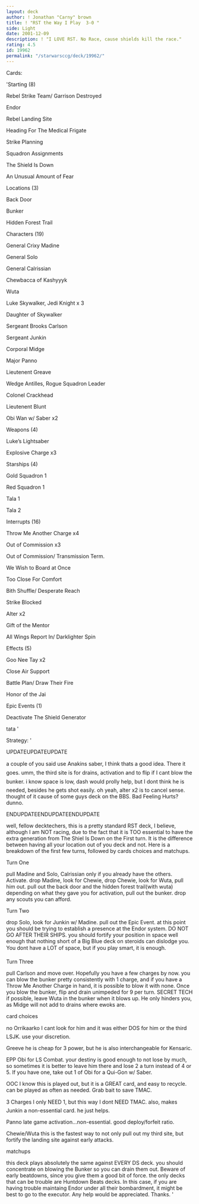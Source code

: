```yaml
---
layout: deck
author: ! Jonathan "Carny" brown
title: ! "RST the Way I Play  3-0 "
side: Light
date: 2001-12-09
description: ! "I LOVE RST. No Race, cause shields kill the race."
rating: 4.5
id: 19962
permalink: "/starwarsccg/deck/19962/"
---
```

Cards: 

'Starting (8)


Rebel Strike Team/ Garrison Destroyed

Endor

Rebel Landing Site

Heading For The Medical Frigate

Strike Planning

Squadron Assignments

The Shield Is Down

An Unusual Amount of Fear


Locations (3)


Back Door

Bunker

Hidden Forest Trail


Characters (19)


General Crixy Madine

General Solo

General Calrissian

Chewbacca of Kashyyyk

Wuta

Luke Skywalker, Jedi Knight x 3

Daughter of Skywalker

Sergeant Brooks Carlson

Sergeant Junkin

Corporal Midge

Major Panno

Lieutenent Greave

Wedge Antilles, Rogue Squadron Leader

Colonel Crackhead

Lieutenent Blunt

Obi Wan w/ Saber x2


Weapons (4)


Luke’s Lightsaber

Explosive Charge x3


Starships (4)


Gold Squadron 1

Red Squadron 1

Tala 1

Tala 2


Interrupts (16)


Throw Me Another Charge x4

Out of Commission x3

Out of Commission/ Transmission Term.

We Wish to Board at Once 

Too Close For Comfort

Bith Shuffle/ Desperate Reach

Strike Blocked

Alter x2

Gift of the Mentor

All Wings Report In/ Darklighter Spin


Effects (5)


Goo Nee Tay x2

Close Air Support

Battle Plan/ Draw Their Fire

Honor of the Jai


Epic Events (1)


Deactivate The Shield Generator


tata '

Strategy: '

UPDATEUPDATEUPDATE


a couple of you said use Anakins saber, I think thats a good idea. There it goes. umm, the third site is for drains, activation and to flip if I cant blow the bunker. i know space is low, dash would prolly help, but I dont think he is needed, besides he gets shot easily. oh yeah, alter x2 is to cancel sense. thought of it cause of some guys deck on the BBS. Bad Feeling Hurts? dunno.


ENDUPDATEENDUPDATEENDUPDATE



well, fellow decktechers, this is a pretty standard RST deck, I believe, although I am NOT racing, due to the fact that it is TOO essential to have the extra generation from The Shiel Is Down on the First turn. It is the difference between having all your location out of you deck and not. Here is a breakdown of the first few turns, followed by cards choices and matchups.


Turn One


pull Madine and Solo, Calrissian only if you already have the others. Activate. drop Madine, look for Chewie, drop Chewie, look for Wuta, pull him out. pull out the back door and the hidden forest trail(with wuta) depending on what they gave you for activation, pull out the bunker. drop any scouts you can afford. 


Turn Two


drop Solo, look for Junkin w/ Madine. pull out the Epic Event. at this point you should be trying to establish a presence at the Endor system. DO NOT GO AFTER THEIR SHIPS. you should fortify your position in space well enough that nothing short of a Big Blue deck on steroids can dislodge you. You dont have a LOT of space, but if you play smart, it is enough.


Turn Three


pull Carlson and move over. Hopefully you have a few charges by now. you can blow the bunker pretty consistently with 1 charge, and if you have a Throw Me Another Charge in hand, it is possible to blow it with none. Once you blow the bunker, flip and drain unimpeded for 9 per turn. SECRET TECH if possible, leave Wuta in the bunker when it blows up. He only hinders you, as Midge will not add to drains where ewoks are. 


card choices


no Orrikaarko I cant look for him and it was either DOS for him or the third LSJK. use your discretion.


Greeve he is cheap for 3 power, but he is also interchangeable for Kensaric. 


EPP Obi for LS Combat. your destiny is good enough to not lose by much, so sometimes it is better to leave him there and lose 2 a turn instead of 4 or 5. If you have one, take out 1 of Obi for a Qui-Gon w/ Saber.


OOC I know this is played out, but it is a GREAT card, and easy to recycle. can be played as often as needed. Grab bait to save TMAC.


3 Charges I only NEED 1, but this way I dont NEED TMAC. also, makes Junkin a non-essential card. he just helps.


Panno late game activation...non-essential. good deploy/forfeit ratio.


Chewie/Wuta this is the fastest way to not only pull out my third site, but fortify the landing site against early attacks. 


matchups


this deck plays absolutely the same against EVERY DS deck. you should concentrate on blowing the Bunker so you can drain them out. Beware of early beatdowns, since you give them a good bit of force. the only decks that can be trouble are Huntdown Beats decks. In this case, if you are having trouble maintaing Endor under all their bombardment, it might be best to go to the executor. Any help would be appreciated. Thanks.   '

